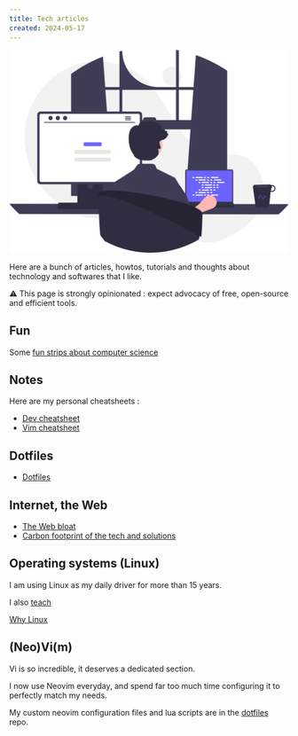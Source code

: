 ```yaml
---
title: Tech articles
created: 2024-05-17
---
```


![](../images/undraw/undraw_programming_65t2.svg)

Here are a bunch of articles, howtos, tutorials and thoughts about technology and softwares that I like.

<span>⚠️</span>
This page is strongly opinionated : expect advocacy of free, open-source and efficient tools.

## Fun

Some [fun strips about computer science](/tech/fun)

## Notes

Here are my personal cheatsheets :

- [Dev cheatsheet](/tech/notes/dev)
- [Vim cheatsheet](/tech/notes/vim)

## Dotfiles

- [Dotfiles][dotfiles]

## Internet, the Web

- [The Web bloat](/tech/web-bloat)
- [Carbon footprint of the tech and solutions](/tech/tech-footprint)

## Operating systems (Linux)

I am using Linux as my daily driver for more than 15 years.

I also [teach](/cours)

[Why Linux](/tech/why-linux)

## (Neo)Vi(m)

Vi is so incredible, it deserves a dedicated section.

I now use Neovim everyday, and spend far too much time configuring it to perfectly match my needs.

My custom neovim configuration files and lua scripts are in the [dotfiles][dotfiles] repo.

[dotfiles]: https://git.sr.ht/~toma/dotfiles
